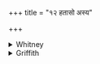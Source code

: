 +++
title = "१२ हतासो अस्य"

+++

<details><summary>Whitney</summary>

### Translation
12. Slain are its neighbors, slain its further neighbors, also those  
that are petty, as it were—all those worms are slain.

### Notes
</details>

<details><summary>Griffith</summary>

Of every worm and insect, of the female and the male alike, I crush the head to pieces with a stone and burn the face with fire.
</details>
